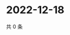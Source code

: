 # 2022-12-18

共 0 条

<!-- BEGIN WEIBO -->
<!-- 最后更新时间 Sun Dec 18 2022 07:12:26 GMT+0800 (China Standard Time) -->

<!-- END WEIBO -->
